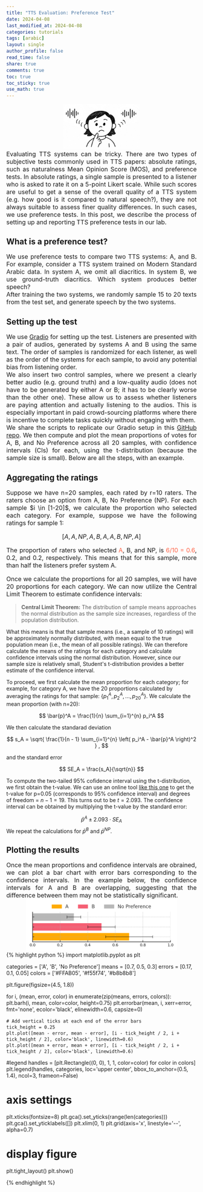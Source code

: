 ```yaml
---
title: "TTS Evaluation: Preference Test"
date: 2024-04-08
last_modified_at: 2024-04-08
categories: tutorials
tags: [arabic]
layout: single
author_profile: false
read_time: false
share: true
comments: true
toc: true
toc_sticky: true
use_math: true
---
```




<div style="text-align: center;">
  <img src="/assets/images/posts/tts_eval.jpg" alt="TTS Evaluation" style="max-width:200px"/>    
</div>
<div style="font-size: 16px; text-align: justify;">
  Evaluating TTS systems can be tricky. There are two types of subjective tests commonly used in TTS papers: absolute ratings, such as naturalness Mean Opinion Score (MOS), and preference tests. In absolute ratings,  a single sample is presented to a listener who is asked to rate it on a 5-point Likert scale. While such scores are useful to get a sense of the overall quality of a TTS system (e.g. how good is it compared to natural speech?), they are not always suitable to assess finer quality differences. In such cases, we use preference tests. In this post, we describe the process of setting up and reporting TTS preference tests in our lab.  

</div>


## What is a preference test?
<div style="font-size: 16px; text-align: justify;">
    We use preference tests to compare two TTS systems: A, and B. For example, consider a TTS system trained on Modern Standard Arabic data. In system A, we omit all diacritics. In system B, we use ground-truth diacritics. Which system produces better speech? <br>
    After training the two systems, we randomly sample 15 to 20 texts from the test set, and generate speech by the two systems.
</div>

## Setting up the test
<div style="font-size: 16px; text-align: justify;">
    We use <a href="https://github.com/gradio-app/gradio">Gradio</a> for setting up the test. Listeners are presented with a pair of audios, generated by systems A and B using the same text. The order of samples is randomized for each listener, as well as the order of the systems for each sample, to avoid any potential bias from listening order. <br>
    We also insert two control samples, where we present a clearly better audio (e.g. ground truth) and a low-quality audio (does not have to be generated by either A or B; it has to be clearly worse than the other one).  These allow us to assess whether listeners are paying attention and actually listening to the audios. This is especially important in paid crowd-sourcing platforms where there is incentive to complete tasks quickly without engaging with them. <br>
    We share the scripts to replicate our Gradio setup in this <a href="https://github.com/Theehawau/tts_evaluation">GitHub repo</a>. 
    We then  compute and plot the mean proportions of votes for A, B, and No Preference across all 20 samples, with confidence intervals (CIs) for each, using the t-distribution (because the sample size is small). Below are all the steps, with an example.
</div>

## Aggregating the ratings
<div style="font-size: 16px; text-align: justify;">
Suppose we have n=20 samples, each rated by r=10 raters. The raters choose an option from A, B, No Preference (NP). For each sample $i \in [1-20]$, we calculate the proportion who selected each category. For example, suppose we have the following ratings for sample 1:

$$
[A, A, NP, A, B, A, A, B, NP, A]
$$

The proportion of raters who selected <a style="color:Tomato">A</a>, B, and NP, is <a style="color:Tomato">$6/10=0.6$</a>, $0.2$, and $0.2$, respectively. This means that for this sample, more than half the listeners prefer system A.<br>

Once we calculate the proportions for all 20 samples, we will have 20 proportions for each category. We can now utilize the Central Limit Theorem to estimate confidence intervals:
</div>

> <strong>Central Limit Theorem:</strong> The distribution of sample means approaches the normal distribution as the sample size increases, regardless of the population distribution.
> 
<div>
What this means is that that sample means (i.e., a sample of 10 ratings) will be approximately normally distributed, with mean equal to the true population mean (i.e., the mean of all possible ratings). We can therefore calculate the means of the ratings for each category and calculate confidence intervals using the normal distribution. However, since our sample size is relatively small, Student's t-distribution provides a better estimate of the confidence interval. 

To proceed, we first calculate the mean proportion for each category; for example, for category A, we have the 20 proportions calculated by averaging the ratings for that sample: $\{ p_1^A,  p_2^A, ... ,  p_{20}^A\}$. We calculate the mean proportion (with n=20): 

$$
\bar{p}^A = \frac{1}{n} \sum_{i=1}^{n} p_i^A
$$

We then calculate the standarad deviation 

$$
s_A = \sqrt{ \frac{1}{n - 1} \sum_{i=1}^{n} \left( p_i^A - \bar{p}^A \right)^2 } , 
$$


and the standard error 

$$
SE_A = \frac{s_A}{\sqrt{n}}
$$

To compute the two-tailed 95% cofidence interval using the t-distribution, we first obtain the t-value. We can use an online tool <a href="https://www.statdistributions.com/t/">like this one</a> to get the t-value for p=0.05 (corresponds to 95% confidence interval) and degrees of freedom = $n-1 =19$. This turns out to be $t=2.093$. The confidence interval can be obtained by multiplying the t-value by the standard error:

$$
\bar{p}^A \pm 2.093 \cdot SE_A
$$
We repeat the calculations for $\bar{p}^B$ and  $\bar{p}^{NP}$. 

</div>

## Plotting the results

<div style="font-size: 16px; text-align: justify;">
Once the mean proportions and confidence intervals are obrained, we can plot a bar chart with error bars corresponding to the confidence intervals. In the example below, the confidence intervals for A and B are overlapping, suggesting that the difference between them may not be statistically significant. 
</div>
<div style="text-align: center;">
  <img src="/assets/images/posts/preference_test.png" alt="TTS Evaluation" style="center; max-width:400px"/>    
</div>
<div>
{% highlight python %}
import matplotlib.pyplot as plt

categories = ['A', 'B', 'No Preference']
means = [0.7, 0.5, 0.3]
errors = [0.17, 0.1, 0.05] 
colors = ['#FFAB05', '#f55f74', '#b8b8b8']

plt.figure(figsize=(4.5, 1.8))

for i, (mean, error, color) in enumerate(zip(means, errors, colors)):
    plt.barh(i, mean, color=color, height=0.75)
    plt.errorbar(mean, i, xerr=error, fmt='none', ecolor='black', elinewidth=0.6, capsize=0)

    # Add vertical ticks at each end of the error bars
    tick_height = 0.25
    plt.plot([mean - error, mean - error], [i - tick_height / 2, i + tick_height / 2], color='black', linewidth=0.6)
    plt.plot([mean + error, mean + error], [i - tick_height / 2, i + tick_height / 2], color='black', linewidth=0.6)

#legend
handles = [plt.Rectangle((0, 0), 1, 1, color=color) for color in colors]
plt.legend(handles, categories, loc='upper center', bbox_to_anchor=(0.5, 1.4), ncol=3, frameon=False)

# axis settings
plt.xticks(fontsize=8)
plt.gca().set_yticks(range(len(categories)))
plt.gca().set_yticklabels([]) 
plt.xlim(0, 1)
plt.grid(axis='x', linestyle='--', alpha=0.7)

# display figure
plt.tight_layout()
plt.show()


{% endhighlight %}
</div>

